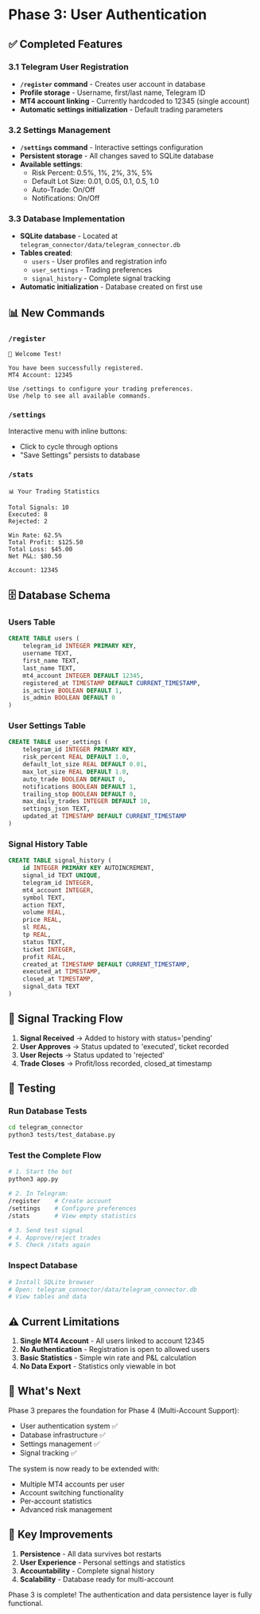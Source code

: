 # Phase 3: User Authentication

## ✅ Completed Features

### 3.1 Telegram User Registration
- **`/register` command** - Creates user account in database
- **Profile storage** - Username, first/last name, Telegram ID
- **MT4 account linking** - Currently hardcoded to 12345 (single account)
- **Automatic settings initialization** - Default trading parameters

### 3.2 Settings Management
- **`/settings` command** - Interactive settings configuration
- **Persistent storage** - All changes saved to SQLite database
- **Available settings**:
  - Risk Percent: 0.5%, 1%, 2%, 3%, 5%
  - Default Lot Size: 0.01, 0.05, 0.1, 0.5, 1.0
  - Auto-Trade: On/Off
  - Notifications: On/Off

### 3.3 Database Implementation
- **SQLite database** - Located at `telegram_connector/data/telegram_connector.db`
- **Tables created**:
  - `users` - User profiles and registration info
  - `user_settings` - Trading preferences
  - `signal_history` - Complete signal tracking
- **Automatic initialization** - Database created on first use

## 📊 New Commands

### `/register`
```
🎉 Welcome Test!

You have been successfully registered.
MT4 Account: 12345

Use /settings to configure your trading preferences.
Use /help to see all available commands.
```

### `/settings`
Interactive menu with inline buttons:
- Click to cycle through options
- "Save Settings" persists to database

### `/stats`
```
📊 Your Trading Statistics

Total Signals: 10
Executed: 8
Rejected: 2

Win Rate: 62.5%
Total Profit: $125.50
Total Loss: $45.00
Net P&L: $80.50

Account: 12345
```

## 🗄️ Database Schema

### Users Table
```sql
CREATE TABLE users (
    telegram_id INTEGER PRIMARY KEY,
    username TEXT,
    first_name TEXT,
    last_name TEXT,
    mt4_account INTEGER DEFAULT 12345,
    registered_at TIMESTAMP DEFAULT CURRENT_TIMESTAMP,
    is_active BOOLEAN DEFAULT 1,
    is_admin BOOLEAN DEFAULT 0
)
```

### User Settings Table
```sql
CREATE TABLE user_settings (
    telegram_id INTEGER PRIMARY KEY,
    risk_percent REAL DEFAULT 1.0,
    default_lot_size REAL DEFAULT 0.01,
    max_lot_size REAL DEFAULT 1.0,
    auto_trade BOOLEAN DEFAULT 0,
    notifications BOOLEAN DEFAULT 1,
    trailing_stop BOOLEAN DEFAULT 0,
    max_daily_trades INTEGER DEFAULT 10,
    settings_json TEXT,
    updated_at TIMESTAMP DEFAULT CURRENT_TIMESTAMP
)
```

### Signal History Table
```sql
CREATE TABLE signal_history (
    id INTEGER PRIMARY KEY AUTOINCREMENT,
    signal_id TEXT UNIQUE,
    telegram_id INTEGER,
    mt4_account INTEGER,
    symbol TEXT,
    action TEXT,
    volume REAL,
    price REAL,
    sl REAL,
    tp REAL,
    status TEXT,
    ticket INTEGER,
    profit REAL,
    created_at TIMESTAMP DEFAULT CURRENT_TIMESTAMP,
    executed_at TIMESTAMP,
    closed_at TIMESTAMP,
    signal_data TEXT
)
```

## 🔄 Signal Tracking Flow

1. **Signal Received** → Added to history with status='pending'
2. **User Approves** → Status updated to 'executed', ticket recorded
3. **User Rejects** → Status updated to 'rejected'
4. **Trade Closes** → Profit/loss recorded, closed_at timestamp

## 🧪 Testing

### Run Database Tests
```bash
cd telegram_connector
python3 tests/test_database.py
```

### Test the Complete Flow
```bash
# 1. Start the bot
python3 app.py

# 2. In Telegram:
/register    # Create account
/settings    # Configure preferences
/stats       # View empty statistics

# 3. Send test signal
# 4. Approve/reject trades
# 5. Check /stats again
```

### Inspect Database
```bash
# Install SQLite browser
# Open: telegram_connector/data/telegram_connector.db
# View tables and data
```

## ⚠️ Current Limitations

1. **Single MT4 Account** - All users linked to account 12345
2. **No Authentication** - Registration is open to allowed users
3. **Basic Statistics** - Simple win rate and P&L calculation
4. **No Data Export** - Statistics only viewable in bot

## 📝 What's Next

Phase 3 prepares the foundation for Phase 4 (Multi-Account Support):
- User authentication system ✅
- Database infrastructure ✅
- Settings management ✅
- Signal tracking ✅

The system is now ready to be extended with:
- Multiple MT4 accounts per user
- Account switching functionality
- Per-account statistics
- Advanced risk management

## 🚀 Key Improvements

1. **Persistence** - All data survives bot restarts
2. **User Experience** - Personal settings and statistics
3. **Accountability** - Complete signal history
4. **Scalability** - Database ready for multi-account

Phase 3 is complete! The authentication and data persistence layer is fully functional.